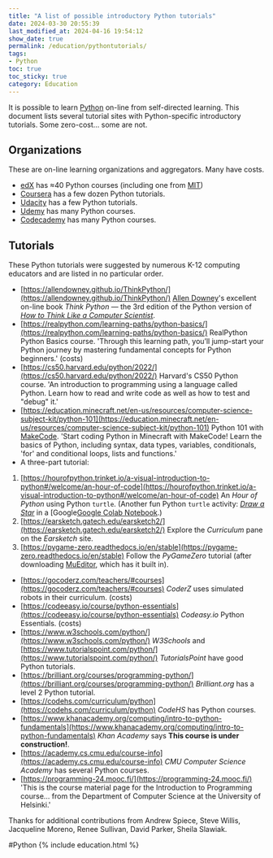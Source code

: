 ```yaml
---
title: "A list of possible introductory Python tutorials"
date: 2024-03-30 20:55:39
last_modified_at: 2024-04-16 19:54:12
show_date: true
permalink: /education/pythontutorials/
tags:
- Python
toc: true
toc_sticky: true
category: Education
---
```

It is possible to learn [Python](https://python.org) on-line from self-directed learning. This document lists several tutorial sites with Python-specific introductory tutorials. Some zero-cost&hellip; some are not.

## Organizations

These are on-line learning organizations and aggregators. Many have costs.

- [edX](https://www.edx.org/learn/python) has ≈40 Python courses (including one from [MIT](https://www.edx.org/course/introduction-to-computer-science-and-programming-7))
- [Coursera](https://www.coursera.org/search?query=introductory%20Python) has a few dozen Python tutorials.
- [Udacity](https://arc.net/l/quote/ipmgpyva) has a few Python tutorials.
- [Udemy](https://www.udemy.com/topic/python/) has many Python courses.
- [Codecademy](https://www.codecademy.com/catalog/language/python) has many Python courses.

## Tutorials

These Python tutorials were suggested by numerous K-12 computing educators and are listed in no particular order.

- [https://allendowney.github.io/ThinkPython/](https://allendowney.github.io/ThinkPython/) [Allen Downey](https://www.allendowney.com/blog/)'s excellent on-line book *Think Python* &mdash; the 3rd edition of the Python version of [*How to Think Like a Computer Scientist*](https://runestone.academy/ns/books/published/thinkcspy/index.html).
- [https://realpython.com/learning-paths/python-basics/](https://realpython.com/learning-paths/python-basics/) RealPython Python Basics course. 'Through this learning path, you’ll jump-start your Python journey by mastering fundamental concepts for Python beginners.' (costs)
- [https://cs50.harvard.edu/python/2022/](https://cs50.harvard.edu/python/2022/) Harvard's CS50 Python course. 'An introduction to programming using a language called Python. Learn how to read and write code as well as how to test and "debug" it.'
- [https://education.minecraft.net/en-us/resources/computer-science-subject-kit/python-101](https://education.minecraft.net/en-us/resources/computer-science-subject-kit/python-101) Python 101 with [MakeCode](https://www.microsoft.com/en-us/makecode). 'Start coding Python in Minecraft with MakeCode! Learn the basics of Python, including syntax, data types, variables, conditionals, 'for' and conditional loops, lists and functions.'
- A three-part tutorial:
1. [https://hourofpython.trinket.io/a-visual-introduction-to-python#/welcome/an-hour-of-code](https://hourofpython.trinket.io/a-visual-introduction-to-python#/welcome/an-hour-of-code) An *Hour of Python* using Python `turtle`. (Another fun Python `turtle` activity: [*Draw a Star*](https://colab.research.google.com/drive/18d6hSO6Y3DYqVZbV2yHJfiVjN-zxfVJt) in a [Google[Google Colab Notebook](https://colab.research.google.com/).)
1. [https://earsketch.gatech.edu/earsketch2/](https://earsketch.gatech.edu/earsketch2/) Explore the *Curriculum* pane on the *Earsketch* site.
1. [https://pygame-zero.readthedocs.io/en/stable](https://pygame-zero.readthedocs.io/en/stable) Follow the *PyGameZero* tutorial (after downloading [MuEditor](https://codewith.mu/en/download), which has it built in).
- [https://gocoderz.com/teachers/#courses](https://gocoderz.com/teachers/#courses) *CoderZ* uses simulated robots in their curriculum. (costs)
- [https://codeeasy.io/course/python-essentials](https://codeeasy.io/course/python-essentials) *Codeasy.io* Python Essentials. (costs)
- [https://www.w3schools.com/python/](https://www.w3schools.com/python/) *W3Schools* and [https://www.tutorialspoint.com/python/](https://www.tutorialspoint.com/python/) *TutorialsPoint* have good Python tutorials.
- [https://brilliant.org/courses/programming-python/](https://brilliant.org/courses/programming-python/) *Brilliant.org* has a level 2 Python tutorial.
- [https://codehs.com/curriculum/python](https://codehs.com/curriculum/python) *CodeHS* has Python courses.
- [https://www.khanacademy.org/computing/intro-to-python-fundamentals](https://www.khanacademy.org/computing/intro-to-python-fundamentals) *Khan Academy* says **This course is under construction!**.
- [https://academy.cs.cmu.edu/course-info](https://academy.cs.cmu.edu/course-info) *CMU Computer Science Academy* has several Python courses.
- [https://programming-24.mooc.fi/](https://programming-24.mooc.fi/) 'This is the course material page for the Introduction to Programming course&hellip; from the Department of Computer Science at the University of Helsinki.'

Thanks for additional contributions from Andrew Spiece, Steve Willis, Jacqueline Moreno, Renee Sullivan, David Parker, Sheila Slawiak.

#Python {% include education.html %}